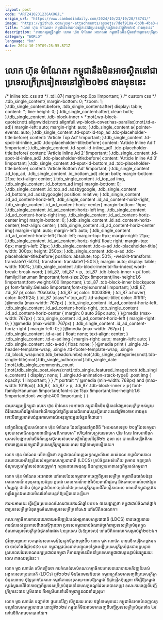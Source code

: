 ```yaml
---
layout: post
code: "ART2410231236AXO6JL"
origin_url: "https://www.cambodiadaily.com/2024/10/23/19/20/78741/"
image: "https://github.com/user-attachments/assets/7def918a-0b3b-4ba3-a81d-469c1ef4befa"
title: "លោក ហ៊ុន ម៉ាណែត៖ កម្ពុជា​នឹង​មិន​អាច​ស្ថិត​នៅ​ជា​ប្រទេស​ក្រីក្រ​ទៀត​ទេ​នៅ​ឆ្នាំ​២០២៩ ខាង​មុខ​នេះ"
description: "នាយករដ្ឋមន្ត្រី​កម្ពុជា លោក ហ៊ុន ម៉ាណែត អះអាង​ថា កម្ពុជា​នឹង​មិន​ស្ថិត​នៅ​ជា​ប្រទេស​ក្រីក្រ​អស់​មួយ​ជីវិត​ដោយ​ពឹងផ្អែក​តែ​ទៅ​លើ​ការ​ផ្តល់​ឱ្យ​ពី​ប្រទេស​ជិតខាង​បន្ត​ទៀត​នោះ​ទេ​នៅ​ឆ្នាំ​២០២៩ ខាងមុខ ទោះបីជា​ត្រូវ​បាត់បង់​នូវ​គោលការណ៍​អនុគ្រោះ​មួយ​ចំនួន​ក៏ដោយ។"
category: "WORLD"
language: "km"
date: 2024-10-29T09:28:55.871Z
---
```


# លោក ហ៊ុន ម៉ាណែត៖ កម្ពុជា​នឹង​មិន​អាច​ស្ថិត​នៅ​ជា​ប្រទេស​ក្រីក្រ​ទៀត​ទេ​នៅ​ឆ្នាំ​២០២៩ ខាង​មុខ​នេះ

/\* inline tdc\_css att \*/ .tdi\_87{ margin-top:0px !important; } /\* custom css \*/ .tdb\_single\_content{ margin-bottom: 0; \*zoom: 1; }.tdb\_single\_content:before, .tdb\_single\_content:after{ display: table; content: ''; line-height: 0; }.tdb\_single\_content:after{ clear: both; }.tdb\_single\_content .tdb-block-inner > \*:not(.wp-block-quote):not(.alignwide):not(.alignfull.wp-block-cover.has-parallax):not(.td-a-ad){ margin-left: auto; margin-right: auto; }.tdb\_single\_content a{ pointer-events: auto; }.tdb\_single\_content .td-spot-id-top\_ad .tdc-placeholder-title:before{ content: 'Article Top Ad' !important; }.tdb\_single\_content .td-spot-id-inline\_ad0 .tdc-placeholder-title:before{ content: 'Article Inline Ad 1' !important; }.tdb\_single\_content .td-spot-id-inline\_ad1 .tdc-placeholder-title:before{ content: 'Article Inline Ad 2' !important; }.tdb\_single\_content .td-spot-id-inline\_ad2 .tdc-placeholder-title:before{ content: 'Article Inline Ad 3' !important; }.tdb\_single\_content .td-spot-id-bottom\_ad .tdc-placeholder-title:before{ content: 'Article Bottom Ad' !important; }.tdb\_single\_content .id\_top\_ad, .tdb\_single\_content .id\_bottom\_ad{ clear: both; margin-bottom: 21px; text-align: center; }.tdb\_single\_content .id\_top\_ad img, .tdb\_single\_content .id\_bottom\_ad img{ margin-bottom: 0; }.tdb\_single\_content .id\_top\_ad .adsbygoogle, .tdb\_single\_content .id\_bottom\_ad .adsbygoogle{ position: relative; }.tdb\_single\_content .id\_ad\_content-horiz-left, .tdb\_single\_content .id\_ad\_content-horiz-right, .tdb\_single\_content .id\_ad\_content-horiz-center{ margin-bottom: 15px; }.tdb\_single\_content .id\_ad\_content-horiz-left img, .tdb\_single\_content .id\_ad\_content-horiz-right img, .tdb\_single\_content .id\_ad\_content-horiz-center img{ margin-bottom: 0; }.tdb\_single\_content .id\_ad\_content-horiz-center{ text-align: center; }.tdb\_single\_content .id\_ad\_content-horiz-center img{ margin-right: auto; margin-left: auto; }.tdb\_single\_content .id\_ad\_content-horiz-left{ float: left; margin-top: 9px; margin-right: 21px; }.tdb\_single\_content .id\_ad\_content-horiz-right{ float: right; margin-top: 6px; margin-left: 21px; }.tdb\_single\_content .tdc-a-ad .tdc-placeholder-title{ width: 300px; height: 250px; }.tdb\_single\_content .tdc-a-ad .tdc-placeholder-title:before{ position: absolute; top: 50%; -webkit-transform: translateY(-50%); transform: translateY(-50%); margin: auto; display: table; width: 100%; }.tdb\_single\_content .tdb-block-inner.td-fix-index{ word-break: break-word; }.tdi\_87, .tdi\_87 > p, .tdi\_87 .tdb-block-inner > p{ font-family:Hanuman !important;font-size:20px !important;line-height:1.6 !important;font-weight:400 !important; }.tdi\_87 .tdb-block-inner blockquote p{ font-family:Gelasio !important;font-style:normal !important; }.tdi\_87, .tdi\_87 p{ color: #0a0a0a; }.tdi\_87 a{ color: #003399; }.tdi\_87 a:hover{ color: #e31f24; }.tdi\_87 \[class\*='top\_ad'\] .td-adspot-title{ color: #ffffff; }@media (max-width: 767px) { .tdb\_single\_content .id\_ad\_content-horiz-left, .tdb\_single\_content .id\_ad\_content-horiz-right, .tdb\_single\_content .id\_ad\_content-horiz-center { margin: 0 auto 26px auto; } }@media (max-width: 767px) { .tdb\_single\_content .id\_ad\_content-horiz-left { margin-right: 0; } }@media (max-width: 767px) { .tdb\_single\_content .id\_ad\_content-horiz-right { margin-left: 0; } }@media (max-width: 767px) { .tdb\_single\_content .td-a-ad { float: none; text-align: center; } .tdb\_single\_content .td-a-ad img { margin-right: auto; margin-left: auto; } .tdb\_single\_content .tdc-a-ad { float: none; } }@media print { .single .td-header-template-wrap, .single .td-footer-template-wrap, .single .td\_block\_wrap:not(.tdb\_breadcrumbs):not(.tdb\_single\_categories):not(.tdb-single-title):not(.tdb\_single\_author):not(.tdb\_single\_date ):not(.tdb\_single\_comments\_count ):not(.tdb\_single\_post\_views):not(.tdb\_single\_featured\_image):not(.tdb\_single\_content) { display: none; } .single.td-animation-stack-type0 .post img { opacity: 1 !important; } } /\* portrait \*/ @media (min-width: 768px) and (max-width: 1018px){ .tdi\_87, .tdi\_87 > p, .tdi\_87 .tdb-block-inner > p{ font-family:Hanuman !important;font-size:15px !important;line-height:1.6 !important;font-weight:400 !important; } }

នាយករដ្ឋមន្ត្រី​កម្ពុជា លោក ហ៊ុន ម៉ាណែត អះអាង​ថា កម្ពុជា​នឹង​មិន​ស្ថិត​នៅ​ជា​ប្រទេស​ក្រីក្រ​អស់​មួយ​ជីវិត​ដោយ​ពឹងផ្អែក​តែ​ទៅ​លើ​ការ​ផ្តល់​ឱ្យ​ពី​ប្រទេស​ជិតខាង​បន្ត​ទៀត​នោះ​ទេ​នៅ​ឆ្នាំ​២០២៩ ខាងមុខ ទោះបីជា​ត្រូវ​បាត់បង់​នូវ​គោលការណ៍​អនុគ្រោះ​មួយ​ចំនួន​ក៏ដោយ។

នៅ​ក្នុង​វីដេអូ​ឃ្លីប​របស់​លោក ហ៊ុន ម៉ាណែត ដែល​ថ្លែង​នៅ​ក្នុង​ពិធី “អបអរ​សាទរ​ខួប ២០​ឆ្នាំ​ដែល​កម្ពុជា​ចូល​ជា​សមាជិក​អង្គការ​ពាណិជ្ជកម្ម​ពិភពលោក” ហើយ​ដែល​ត្រូវ​បាន​លោក ហ៊ុន សែន ដែល​ជា​ឪពុក យក​ទៅ​បង្ហោះ​នៅ​លើ​ទំព័រ​ហ្វេសប៊ុក​របស់​លោក​ឡើងវិញ​នៅ​ថ្ងៃទី​២២ តុលា នេះ បាន​លើកឡើង​ពី​ការ​ចាកចេញ​របស់​កម្ពុជា​ពី​ប្រទេស​ក្រីក្រ​ក្នុង​រយៈពេល ៥​ឆ្នាំ​ខាងមុខ​ទៀត​នេះ។

លោក ហ៊ុន ម៉ាណែត លើកឡើង​ថា កម្ពុជា​បាន​បំពេញ​លក្ខខណ្ឌ​ទាំង​៣ របស់​គណៈកម្មាធិការ​គោលនយោបាយ​អភិវឌ្ឍន៍​របស់​អង្គការ​សហប្រជាជាតិ (LDCS) គ្រប់​ចំនួន​អស់​ហើយ រួម​មាន កត្តា​ប្រាក់ចំណូល​ប្រចាំ​ឆ្នាំ​របស់​ពលរដ្ឋ​ម្នាក់ៗ កត្តា​ធនធាន​មនុស្ស និង​កត្តា​ស្ថានភាព​សេដ្ឋកិច្ច​របស់​កម្ពុជា។

លោក ហ៊ុន ម៉ាណែត អះអាង​ថា នៅ​ពេល​ដែល​កម្ពុជា​ចាកចេញ​ពី​ប្រទេស​ក្រីក្រ កម្ពុជា​នឹង​បាត់បង់​នូវ​គោលការណ៍​អនុគ្រោះ​មួយ​ចំនួន ដូចជា គោលការណ៍​ខាង​វិស័យ​ពាណិជ្ជកម្ម និង​គោលការណ៍​ខាង​ផ្នែក​ហិរញ្ញវត្ថុ ជាដើម ប៉ុន្តែ​កម្ពុជា​មិន​អាច​ទ្រាំ​នៅ​ជា​ប្រទេស​ក្រីក្រ​មួយ​ជីវិត​ទៀត​នោះ​ទេ ពោល​គឺ​កម្ពុជា​ត្រូវតែ​ពង្រឹង​ខ្លួនឯង​ដោយ​មិន​រង់ចាំ​គេ​បន្តក់​ឱ្យ​ទៀត​នោះ​ឡើយ។

ការ​អះអាង​នេះ ធ្វើ​ឡើង​ស្រប​ពេល​ដែល​របាយការណ៍​ឆ្នាំ​២០២៤ បាន​បង្ហាញ​ថា កម្ពុជា​ជាប់​ចំណាត់ថ្នាក់​ជា​ប្រទេស​ក្រីក្រ​បំផុត​ក្នុង​ចំណោម​ប្រទេស​ក្រីក្រ​ទាំង​៤៥ នៅ​លើ​ពិភពលោក។

គណៈកម្មាធិការ​គោលនយោបាយ​អភិវឌ្ឍន៍​របស់​អង្គការ​សហប្រជាជាតិ (LDCS) បាន​ចេញ​របាយការណ៍​របស់​ខ្លួន​កាលពី​ពេល​ថ្មីៗ​នេះ​ថា ប្រទេស​កម្ពុជា​ជាប់​ចំណាត់ថ្នាក់​ជា​ប្រទេស​ក្រីក្រ​បំផុត​ក្នុង​ចំណោម​ប្រទេស​ក្រីក្រ​បំផុត​ទាំង​ជាង ៤០​ប្រទេស (៤៥​ប្រទេស) នៅ​លើ​ពិភពលោក​សម្រាប់​ឆ្នាំ​២០២៤។

ជុំវិញ​បញ្ហា​នេះ សកម្មជន​សហគមន៍​ខ្មែរ​ក្នុង​ទីក្រុង​ឡងប៊ិច លោក មួង ណារ៉េត បាន​លើកឡើង​កន្លង​មក​ថា ចាប់តាំងពី​ឆ្នាំ​១៩៩១ មក កម្ពុជា​ត្រូវ​បាន​ដាក់​បញ្ចូល​ទៅ​ក្នុង​បញ្ជី​ប្រទេស​ក្រីក្រ​បំផុត​ជា​បន្តបន្ទាប់ ស្រប​ពេល​ដែល​គណបក្ស​ប្រជាជន​កម្ពុជា ក៏​មាន​វត្តមាន​ដឹកនាំ​ប្រទេស​កម្ពុជា​ជា​បន្តបន្ទាប់​ដែរ​ក្នុង​រយៈពេល ៣​ទសវត្សរ៍​នេះ។

លោក មួង ណារ៉េត លើកឡើង​ថា ការ​កំណត់​របស់​គណៈកម្មាធិការ​គោលនយោបាយ​អភិវឌ្ឍន៍​របស់​អង្គការ​សហប្រជាជាតិ (LDCs) ឆ្នាំ​២០២៩ មិន​មែន​មាន​ន័យ​ថា កម្ពុជា​ត្រូវតែ​ចាកចេញ​ពី​ប្រទេស​ក្រីក្រ​បំផុត​នោះ​ទេ ប៉ុន្តែ​គ្រាន់តែ​គណៈកម្មាធិការ​នេះ​ទុក​រយៈពេល​ឱ្យ​កម្ពុជា ៥​ឆ្នាំ​ទៀត​ប៉ុណ្ណោះ ដើម្បី​ឱ្យ​កម្ពុជា​ស្វះស្វែងរក​វិធី​ចាកចេញ​ពី​ប្រទេស​ក្រីក្រ​បំផុត​ទៅ​តាម​លក្ខខណ្ឌ​ដែល​គេ​បាន​តម្រូវ ខណៈ​ការ​ចេញពី​បញ្ជី​ក្រីក្រ​នេះ​បាន ឬ​មិន​បាន គឺ​អាស្រ័យ​ទៅ​លើ​កម្ពុជា​ខ្លួនឯង​ទាំងស្រុង។

លោក មួង ណារ៉េត បញ្ជាក់​ថា ផ្ទុយទៅវិញ បើ​ក្នុង​រយៈពេល ៥​ឆ្នាំ​ខាងមុខ​នេះ កម្ពុជា​មិន​អាច​បំពេញ​លក្ខខណ្ឌ​ដែល​គេ​តម្រូវ​បាន​ទេ នោះ​ឆ្នាំ​២០២៩ កម្ពុជា​ក៏​មិន​អាច​ចាកចេញ​ពី​បញ្ជី​ប្រទេស​ក្រីក្រ​បំផុត​ទាំង ៤៥ នៅ​លើ​ពិភពលោក​បាន​ដែរ៕